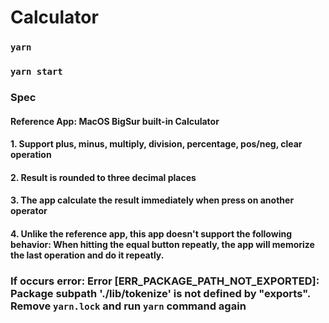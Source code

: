 # Calculator

### `yarn`
### `yarn start`

### Spec

#### Reference App: MacOS BigSur built-in Calculator
#### 1. Support plus, minus, multiply, division, percentage, pos/neg, clear operation
#### 2. Result is rounded to three decimal places
#### 3. The app calculate the result immediately when press on another operator
#### 4. Unlike the reference app, this app doesn't support the following behavior: When hitting the equal button repeatly, the app will memorize the last operation and do it repeatly.

### If occurs error:  Error [ERR_PACKAGE_PATH_NOT_EXPORTED]: Package subpath './lib/tokenize' is not defined by "exports". Remove `yarn.lock` and run `yarn` command again
